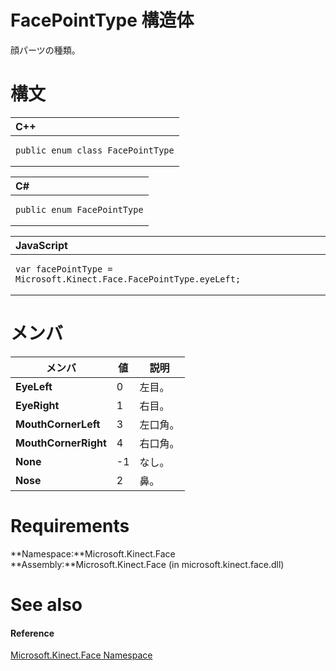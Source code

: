 FacePointType 構造体
=========================  

顔パーツの種類。
 <span id="syntaxSection"></span>

構文
======  

<table>
<colgroup>
<col width="100%" />
</colgroup>
<thead>
<tr class="header">
<th align="left">C++</th>
</tr>
</thead>
<tbody>
<tr class="odd">
<td align="left"><pre><code>public enum class FacePointType</code></pre></td>
</tr>
</tbody>
</table>

<table>
<colgroup>
<col width="100%" />
</colgroup>
<thead>
<tr class="header">
<th align="left">C#</th>
</tr>
</thead>
<tbody>
<tr class="odd">
<td align="left"><pre><code>public enum FacePointType</code></pre></td>
</tr>
</tbody>
</table>

<table>
<colgroup>
<col width="100%" />
</colgroup>
<thead>
<tr class="header">
<th align="left">JavaScript</th>
</tr>
</thead>
<tbody>
<tr class="odd">
<td align="left"><pre><code>var facePointType = Microsoft.Kinect.Face.FacePointType.eyeLeft;</code></pre></td>
</tr>
</tbody>
</table>

<span id="ID4EIB"></span>

メンバ  
=======  

| メンバ               | 値 | 説明                |
|----------------------|-------|----------------------------|
| **EyeLeft**          | 0     | 左目。                  |
| **EyeRight**         | 1     | 右目。                 |
| **MouthCornerLeft**  | 3     | 左口角。  |
| **MouthCornerRight** | 4     | 右口角。 |
| **None**             | -1    | なし。                       |
| **Nose**             | 2     | 鼻。                       |

<span id="requirements"></span>

Requirements  
============  

**Namespace:**Microsoft.Kinect.Face  
**Assembly:**Microsoft.Kinect.Face (in microsoft.kinect.face.dll)  

<span id="ID4EPB"></span>

See also  
========  

<span id="ID4ERB"></span>
#### Reference  

[Microsoft.Kinect.Face Namespace](../Kinect.Face.md)  



<!--Please do not edit the data in the comment block below.-->
<!--
TOCTitle : FacePointType Enumeration
RLTitle : FacePointType Enumeration
KeywordK : FacePointType enumeration
KeywordK : Microsoft.Kinect.Face.FacePointType enumeration
HelpPriority : 2
KeywordF : Microsoft.Kinect.Face.FacePointType
KeywordF : FacePointType
KeywordF : Microsoft.Kinect.Face.FacePointType
KeywordA : T:Microsoft.Kinect.Face.FacePointType
AssetID : T:Microsoft.Kinect.Face.FacePointType
Locale : en-us
CommunityContent : 1
APIType : Managed
APILocation : microsoft.kinect.face.dll
APIName : Microsoft.Kinect.Face.FacePointType
TargetOS : Windows
TopicType : kbSyntax
DevLang : VB
DevLang : CSharp
DevLang : JavaScript
DevLang : C++
DocSet : K4Wv2
ProjType : K4Wv2Proj
Technology : Kinect for Windows
Product : Kinect for Windows SDK v2
productversion : 20
-->
